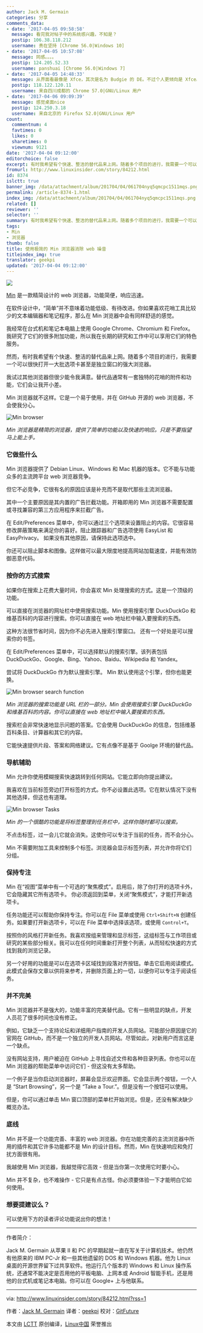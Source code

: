 ```yaml
---
author: Jack M. Germain
categories: 分享
comments_data:
- date: '2017-04-05 09:58:58'
  message: 看完我对帖子中的系统感兴趣，不知是？
  postip: 106.38.118.212
  username: 贵在坚持 [Chrome 56.0|Windows 10]
- date: '2017-04-05 10:57:08'
  message: 同感。。。。
  postip: 124.205.52.33
  username: panshuai [Chrome 56.0|Windows 7]
- date: '2017-04-05 14:48:33'
  message: 从界面看最像是 Xfce，其次是名为 Budgie 的 DE。不过个人更倾向是 Xfce。
  postip: 118.122.120.11
  username: 来自四川成都的 Chrome 57.0|GNU/Linux 用户
- date: '2017-04-06 09:09:39'
  message: 感觉桌面nice
  postip: 124.250.3.18
  username: 来自北京的 Firefox 52.0|GNU/Linux 用户
count:
  commentnum: 4
  favtimes: 0
  likes: 0
  sharetimes: 0
  viewnum: 9121
date: '2017-04-04 09:12:00'
editorchoice: false
excerpt: 有时我希望有个快速、整洁的替代品来上网。随着多个项目的进行，我需要一个可以很快打开一大批选项卡甚至是独立窗口的强大浏览器。
fromurl: http://www.linuxinsider.com/story/84212.html
id: 8374
islctt: true
banner_img: /data/attachment/album/201704/04/061704nyq5qmcpc1511mqs.png
permalink: /article-8374-1.html
index_img: /data/attachment/album/201704/04/061704nyq5qmcpc1511mqs.png.thumb.jpg
related: []
reviewer: ''
selector: ''
summary: 有时我希望有个快速、整洁的替代品来上网。随着多个项目的进行，我需要一个可以很快打开一大批选项卡甚至是独立窗口的强大浏览器。
tags:
- Min
- 浏览器
thumb: false
title: 使用极简的 Min 浏览器消除 web 噪音
titleindex_img: true
translator: geekpi
updated: '2017-04-04 09:12:00'
---
```


![](/data/attachment/album/201704/04/061704nyq5qmcpc1511mqs.png)


[Min](https://github.com/minbrowser/min/releases/) 是一款精简设计的 web 浏览器，功能简便，响应迅速。


在软件设计中，“简单”并不意味着功能低级、有待改进。你如果喜欢花哨工具比较少的文本编辑器和笔记程序，那么在 Min 浏览器中会有同样舒适的感觉。


我经常在台式机和笔记本电脑上使用 Google Chrome、Chromium 和 Firefox。我研究了它们的很多附加功能，所以我在长期的研究和工作中可以享用它们的特色服务。


然而，有时我希望有个快速、整洁的替代品来上网。随着多个项目的进行，我需要一个可以很快打开一大批选项卡甚至是独立窗口的强大浏览器。


我试过其他浏览器但很少能令我满意。替代品通常有一套独特的花哨的附件和功能，它们会让我开小差。


Min 浏览器就不这样。它是一个易于使用，并在 GitHub 开源的 web 浏览器，不会使我分心。


![Min browser ](/data/attachment/album/201704/04/061735wcyb1heworpszzvx.jpg)


*Min 浏览器是精简的浏览器，提供了简单的功能以及快速的响应。只是不要指望马上能上手。*


### 它做些什么


Min 浏览器提供了 Debian Linux、Windows 和 Mac 机器的版本。它不能与功能众多的主流跨平台 web 浏览器竞争。


但它不必竞争，它很有名的原因应该是补充而不是取代那些主流浏览器。


其中一个主要原因是其内置的广告拦截功能。开箱即用的 Min 浏览器不需要配置或寻找兼容的第三方应用程序来拦截广告。


在 Edit/Preferences 菜单中，你可以通过三个选项来设置阻止的内容。它很容易修改屏蔽策略来满足你的喜好。阻止跟踪器和广告选项使用 EasyList 和 EasyPrivacy。 如果没有其他原因，请保持此选项选中。


你还可以阻止脚本和图像。这样做可以最大限度地提高网站加载速度，并能有效防御恶意代码。


### 按你的方式搜索


如果你在搜索上花费大量时间，你会喜欢 Min 处理搜索的方式。这是一个顶级的功能。


可以直接在浏览器的网址栏中使用搜索功能。Min 使用搜索引擎 DuckDuckGo 和维基百科的内容进行搜索。你可以直接在 web 地址栏中输入要搜索的东西。


这种方法很节省时间，因为你不必先进入搜索引擎窗口。 还有一个好处是可以搜索你的书签。


在 Edit/Preferences 菜单中，可以选择默认的搜索引擎。该列表包括 DuckDuckGo、Google、Bing、Yahoo、Baidu、Wikipedia 和 Yandex。


尝试将 DuckDuckGo 作为默认搜索引擎。 Min 默认使用这个引擎，但你也能更换。


![Min browser search function ](/data/attachment/album/201704/04/061735fspyj4j14vfnibpv.jpg)


*Min 浏览器的搜索功能是 URL 栏的一部分。Min 会使用搜索引擎 DuckDuckGo 和维基百科的内容。你可以直接在 web 地址栏中输入要搜索的东西。*


搜索栏会非常快速地显示问题的答案。它会使用 DuckDuckGo 的信息，包括维基百科条目、计算器和其它的内容。


它能快速提供片段、答案和网络建议。它有点像不是基于 Goolge 环境的替代品。


### 导航辅助


Min 允许你使用模糊搜索快速跳转到任何网站。它能立即向你提出建议。


我喜欢在当前标签旁边打开标签的方式。你不必设置此选项。它在默认情况下没有其他选择，但这也有道理。


![Min browser Tasks](/data/attachment/album/201704/04/061736mmaye79n8nzlol89.jpg)


*Min 的一个很酷的功能是将标签整理到任务栏中，这样你随时都可以搜索。*


不点击标签，过一会儿它就会消失。这使你可以专注于当前的任务，而不会分心。


Min 不需要附加工具来控制多个标签。浏览器会显示标签列表，并允许你将它们分组。


### 保持专注


Min 在“视图”菜单中有一个可选的“聚焦模式”。启用后，除了你打开的选项卡外，它会隐藏其它所有选项卡。 你必须返回到菜单，关闭“聚焦模式”，才能打开新选项卡。


任务功能还可以帮助你保持专注。你可以在 File 菜单或使用 `Ctrl+Shift+N` 创建任务。如果要打开新选项卡，可以在 File 菜单中选择该选项，或使用 `Control+T`。


按照你的风格打开新任务。我喜欢按组来管理和显示标签，这组标签与工作项目或研究的某些部分相关。我可以在任何时间重新打开整个列表，从而轻松快速的方式找到我的浏览记录。


另一个好用的功能是可以在选项卡区域找到段落对齐按钮。单击它启用阅读模式。此模式会保存文章以供将来参考，并删除页面上的一切，以便你可以专注于阅读任务。


### 并不完美


Min 浏览器并不是强大的，功能丰富的完美替代品。它有一些明显的缺点，开发人员花了很多时间也没有修正。


例如，它缺乏一个支持论坛和详细用户指南的开发人员网站。可能部分原因是它的官网在 GitHub，而不是一个独立的开发人员网站。尽管如此，对新用户而言这是一个缺点。


没有网站支持，用户被迫在 GitHub 上寻找自述文件和各种目录列表。你也可以在 Min 浏览器的帮助菜单中访问它们 - 但这没有太多帮助。


一个例子是当你启动浏览器时，屏幕会显示欢迎界面。它会显示两个按钮，一个人是 “Start Browsing”，另一个是 “Take a Tour.”。但是没有一个按钮可以使用。


但是，你可以通过单击 Min 窗口顶部的菜单栏开始浏览。但是，还没有解决缺少概览办法。


### 底线


Min 并不是一个功能完善、丰富的 web 浏览器。你在功能完善的主流浏览器中所用的插件和其它许多功能都不是 Min 的设计目标。然而，Min 在快速响应和免打扰方面很有用。


我越使用 Min 浏览器，我越觉得它高效 - 但是当你第一次使用它时要小心。


Min 并不复杂，也不难操作 - 它只是有点古怪。你必须要体验一下才能明白它如何使用。


### 想要提建议么？


可以使用下方的读者评论功能说出你的想法！




---


作者简介：


Jack M. Germain 从苹果 II 和 PC 的早期起就一直在写关于计算机技术。他仍然有他原来的 IBM PC-Jr 和一些其他遗留的 DOS 和 Windows 机器。他为 Linux 桌面的开源世界留下过共享软件。他运行几个版本的 Windows 和 Linux 操作系统，还通常不能决定是否用他的平板电脑、上网本或 Android 智能手机，还是用他的台式机或笔记本电脑。你可以在 Google+ 上与他联系。




---


via: <http://www.linuxinsider.com/story/84212.html?rss=1>


作者：[Jack M. Germain](http://www.linuxinsider.com/story/84212.html?rss=1#searchbyline) 译者：[geekpi](https://github.com/geekpi) 校对：[GitFuture](https://github.com/GitFuture)


本文由 [LCTT](https://github.com/LCTT/TranslateProject) 原创编译，[Linux中国](https://linux.cn/) 荣誉推出